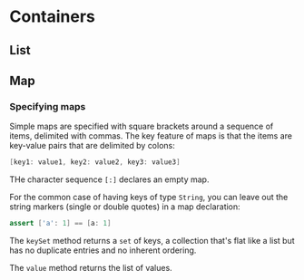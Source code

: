 # Containers

## List

## Map

### Specifying maps

Simple maps are specified with square brackets around a sequence of items, delimited with commas.
The key feature of maps is that the items are key-value pairs that are delimited by colons:
```groovy
[key1: value1, key2: value2, key3: value3]
```

THe character sequence `[:]` declares an empty map.

For the common case of having keys of type `String`, you can leave out the string markers (single or double quotes) in a
map declaration:
```groovy
assert ['a': 1] == [a: 1]
```

The `keySet` method returns a `set` of keys, a collection that's flat like a list but has no duplicate entries and no
inherent ordering.

The `value` method returns the list of values.